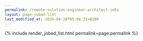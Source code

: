 ```yaml
---
permalink: /remote-solution-engineer-architect-jobs
layout: page-jobad-list
last_modified_at: 2020-04-28T05:08:31+0200
---
```

{% include render_jobad_list.html permalink=page.permalink %}
